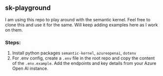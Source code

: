 ## sk-playground
I am using this repo to play around with the semantic kernel. Feel free to clone this and use it for the same. Will keep adding examples here as I work on them.

### Steps:
1. Install python packages `semantic-kernel`, `azureopenai`, `dotenv`
2. For .env config, create a `.env` file in the root repo and copy the content of the `.env.example`.  Add the endpoints and key details from your Azure Open AI instance.
